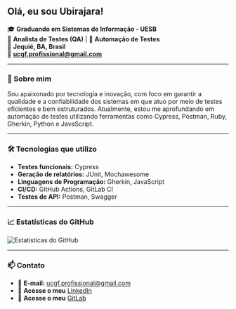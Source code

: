 ## Olá, eu sou Ubirajara!

🎓 **Graduando em Sistemas de Informação - UESB**  
💼 **Analista de Testes (QA)** | 🧪 **Automação de Testes**  
📍 **Jequié, BA, Brasil**  
📧 **ucgf.profissional@gmail.com**  

---

### 🚀 Sobre mim

Sou apaixonado por tecnologia e inovação, com foco em garantir a qualidade e a confiabilidade dos sistemas em que atuo por meio de testes eficientes e bem estruturados. Atualmente, estou me aprofundando em automação de testes utilizando ferramentas como Cypress, Postman, Ruby, Gherkin, Python e JavaScript.

---

### 🛠️ Tecnologias que utilizo

- **Testes funcionais:** Cypress
- **Geração de relatórios:** JUnit, Mochawesome  
- **Linguagens de Programação:** Gherkin, JavaScript  
- **CI/CD:** GitHub Actions, GitLab CI
- **Testes de API:** Postman, Swagger 

---

### 📈 Estatísticas do GitHub

![Estatísticas do GitHub](https://github-readme-stats.vercel.app/api?username=ubirajara&show_icons=true&hide_title=true&count_private=true&hide=prs&theme=radical)

---

### 📫 Contato

- 📧 **E-mail:** ucgf.profissional@gmail.com  
- 🔗 **Acesse o meu** [LinkedIn](https://www.linkedin.com/in/ucgfilho/)  
- 🦊 **Acesse o meu** [GitLab](https://gitlab.com/ucgfilho)
